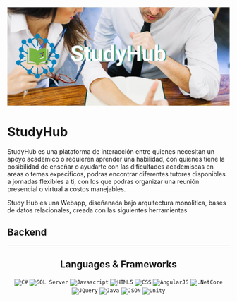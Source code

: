 ![banner](https://github.com/Web-avanzada/.github/blob/main/Img/LogoStudyHub1-01.jpg)

# StudyHub

StudyHub es una plataforma de interacción entre quienes necesitan un apoyo academico o requieren aprender una habilidad, con quienes tiene la posibilidad de enseñar o ayudarte con las dificultades academiscas en areas o temas expecificos, podras encontrar diferentes tutores disponibles a jornadas flexibles a ti, con los que podras organizar una reunión presencial o virtual a costos manejables.

Study Hub es una Webapp, diseñanada bajo arquitectura monolitica, bases de datos relacionales, creada con las siguientes herramientas

## Backend
<hr>

<h2 align="center">Languages & Frameworks </h2>

<p align="center">
  <code><img title="C#" height="25" src="https://github.com/zumrudu-anka/zumrudu-anka/blob/master/images/cSharp.svg"></code>
  <code><img title="SQL Server" height="25" src="https://github.com/zumrudu-anka/zumrudu-anka/blob/master/images/javascript.svg"></code>
  <code><img title="Javascript" height="25" src="https://github.com/zumrudu-anka/zumrudu-anka/blob/master/images/javascript.svg"></code>
  </code>
  <code><img title="HTML5" height="25" src="https://github.com/zumrudu-anka/zumrudu-anka/blob/master/images/html5.svg"></code>
  <code><img title="CSS" height="25" src="https://github.com/zumrudu-anka/zumrudu-anka/blob/master/images/css.svg"></code>
  <code><img title="AngularJS" height="25" src="https://github.com/zumrudu-anka/zumrudu-anka/blob/master/images/angularjs.svg"></code>
  <code><img title=".NetCore" height="25" src="https://github.com/zumrudu-anka/zumrudu-anka/blob/master/images/dotnetcore.svg"></code>
  <code><img title="JQuery" height="25" src="https://github.com/zumrudu-anka/zumrudu-anka/blob/master/images/jquery.svg"></code>
  <code><img title="Java" height="25" src="https://github.com/zumrudu-anka/zumrudu-anka/blob/master/images/java.svg"></code>
  <code><img title="JSON" height="25" src="https://github.com/zumrudu-anka/zumrudu-anka/blob/master/images/json.svg"></code>
  <code><img title="Unity" height="25" src="https://github.com/zumrudu-anka/zumrudu-anka/blob/master/images/unity.svg"></code>
</p>
